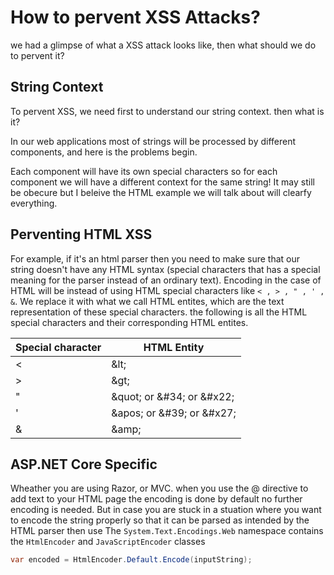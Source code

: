# How to pervent XSS Attacks?
we had a glimpse of what a XSS attack looks like, then what should we do to pervent it?

## String Context
To pervent XSS, we need first to understand our string context. then what is it? 

In our web applications most of strings will be processed by different components, and here is the problems begin.

Each component will have its own special characters so for each component we will have a different context for the same string! It may still be obecure but I beleive the HTML example we will talk about will clearfy everything.

## Perventing HTML XSS
For example, if it's an html parser then you need to make sure that our string doesn't have any HTML syntax (special characters that has a special meaning for the parser instead of an ordinary text).
Encoding in the case of HTML will be instead of using HTML special characters like `< , > , " , ' , &`. We replace it with what we call HTML entites, which are the text representation of these special characters. the following is all the HTML special characters and their corresponding HTML entites.

 |Special character | HTML Entity |   
 |------ |------|
 |< | \&lt;|      
 |> | \&gt;|        
 |" | \&quot; or \&#34; or \&#x22;|
 |' | \&apos; or \&#39; or \&#x27;|
 |& | \&amp;|

## ASP.NET Core Specific
Wheather you are using Razor, or MVC. when you use the @ directive to add text to your HTML page the encoding is done by default no further encoding is needed. But in case you are stuck in a stuation where you want to encode the string properly so that it can be parsed as intended by the HTML parser then use The `System.Text.Encodings.Web` namespace contains the `HtmlEncoder` and `JavaScriptEncoder` classes
```csharp
var encoded = HtmlEncoder.Default.Encode(inputString);
```
